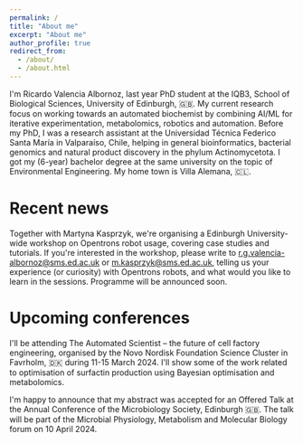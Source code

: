 ```yaml
---
permalink: /
title: "About me"
excerpt: "About me"
author_profile: true
redirect_from: 
  - /about/
  - /about.html
---
```


I'm Ricardo Valencia Albornoz, last year PhD student at the IQB3, School of Biological Sciences, University of Edinburgh, 🇬🇧. My current research focus on working towards an automated biochemist by combining AI/ML for iterative experimentation, metabolomics, robotics and automation. Before my PhD, I was a research assistant at the Universidad Técnica Federico Santa María in Valparaíso, Chile, helping in general bioinformatics, bacterial genomics and natural product discovery in the phylum Actinomycetota. I got my (6-year) bachelor degree at the same university on the topic of Environmental Engineering. My home town is Villa Alemana, 🇨🇱. 

Recent news
======
Together with Martyna Kasprzyk, we're organising a Edinburgh University-wide workshop on Opentrons robot usage, covering case studies and tutorials. If you're interested in the workshop, please write to r.g.valencia-albornoz@sms.ed.ac.uk or m.kasprzyk@sms.ed.ac.uk, telling us your experience (or curiosity) with Opentrons robots, and what would you like to learn in the sessions. Programme will be announced soon.

Upcoming conferences
======
I'll be attending The Automated Scientist – the future of cell factory engineering, organised by the Novo Nordisk Foundation Science Cluster in Favrholm, 🇩🇰 during 11-15 March 2024. I'll show some of the work related to optimisation of surfactin production using Bayesian optimisation and metabolomics.

I'm happy to announce that my abstract was accepted for an Offered Talk at the Annual Conference of the Microbiology Society, Edinburgh 🇬🇧. The talk will be part of the Microbial Physiology, Metabolism and Molecular Biology forum on 10 April 2024.

